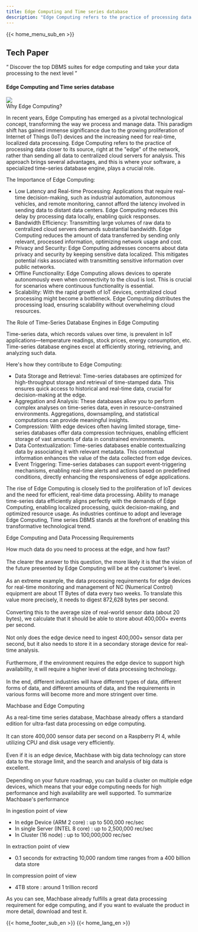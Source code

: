 ```yaml
---
title: Edge Computing and Time series database
description: "Edge Computing refers to the practice of processing data closer to its source, right at the edge of the network, rather than sending all data to centralized cloud servers for analysis."
---
```


<head>
  <link rel="stylesheet" type="text/css" href="../css/common.css" />
  <link rel="stylesheet" type="text/css" href="../css/style.css" />
</head>
<body>
 {{< home_menu_sub_en >}}
  <section class="product_sction0 section0">
    <div>
      <h2 class="sub_page_title">Tech Paper</h2>
      <p class="sub_page_titletext">
        “ Discover the top DBMS suites for edge computing and take your data
        processing to the next level ”
      </p>
    </div>
  </section>
  <section>
    <div class="tech-inner">
      <h4 class="sub_title main_margin_top">
        Edge Computing and Time series database
      </h4>
      <div class="bar"><img src="../img/bar.png" /></div>
      <div class="tech-contents">
        <div>
          <div class="tech-title">Why Edge Computing?</div>
          <p class="tech-contents-text">
            In recent years, Edge Computing has emerged as a pivotal
            technological concept, transforming the way we process and manage
            data. This paradigm shift has gained immense significance due to the
            growing proliferation of Internet of Things (IoT) devices and the
            increasing need for real-time, localized data processing. Edge
            Computing refers to the practice of processing data closer to its
            source, right at the "edge" of the network, rather than sending all
            data to centralized cloud servers for analysis. This approach brings
            several advantages, and this is where your software, a specialized
            time-series database engine, plays a crucial role.
          </p>
          <p class="tech-contents-title">The Importance of Edge Computing:</p>
          <ul class="tech-ul">
            <li>
              Low Latency and Real-time Processing: Applications that require
              real-time decision-making, such as industrial automation,
              autonomous vehicles, and remote monitoring, cannot afford the
              latency involved in sending data to distant data centers. Edge
              Computing reduces this delay by processing data locally, enabling
              quick responses.
            </li>
            <li>
              Bandwidth Efficiency: Transmitting large volumes of raw data to
              centralized cloud servers demands substantial bandwidth. Edge
              Computing reduces the amount of data transferred by sending only
              relevant, processed information, optimizing network usage and
              cost.
            </li>
            <li>
              Privacy and Security: Edge Computing addresses concerns about data
              privacy and security by keeping sensitive data localized. This
              mitigates potential risks associated with transmitting sensitive
              information over public networks.
            </li>
            <li>
              Offline Functionality: Edge Computing allows devices to operate
              autonomously even when connectivity to the cloud is lost. This is
              crucial for scenarios where continuous functionality is essential.
            </li>
            <li>
              Scalability: With the rapid growth of IoT devices, centralized
              cloud processing might become a bottleneck. Edge Computing
              distributes the processing load, ensuring scalability without
              overwhelming cloud resources.
            </li>
          </ul>
        </div>
        <div>
          <div class="tech-title">
            The Role of Time-Series Database Engines in Edge Computing
          </div>
          <p class="tech-contents-text">
            Time-series data, which records values over time, is prevalent in
            IoT applications—temperature readings, stock prices, energy
            consumption, etc. Time-series database engines excel at efficiently
            storing, retrieving, and analyzing such data.
          </p>
          <p class="tech-contents-title">
            Here's how they contribute to Edge Computing:
          </p>
          <ul class="tech-ul">
            <li>
              Data Storage and Retrieval: Time-series databases are optimized
              for high-throughput storage and retrieval of time-stamped data.
              This ensures quick access to historical and real-time data,
              crucial for decision-making at the edge.
            </li>
            <li>
              Aggregation and Analysis: These databases allow you to perform
              complex analyses on time-series data, even in resource-constrained
              environments. Aggregations, downsampling, and statistical
              computations can provide meaningful insights.
            </li>
            <li>
              Compression: With edge devices often having limited storage,
              time-series databases offer data compression techniques, enabling
              efficient storage of vast amounts of data in constrained
              environments.
            </li>
            <li>
              Data Contextualization: Time-series databases enable
              contextualizing data by associating it with relevant metadata.
              This contextual information enhances the value of the data
              collected from edge devices.
            </li>
            <li>
              Event Triggering: Time-series databases can support
              event-triggering mechanisms, enabling real-time alerts and actions
              based on predefined conditions, directly enhancing the
              responsiveness of edge applications.
            </li>
          </ul>
          <p class="tech-contents-text">
            The rise of Edge Computing is closely tied to the proliferation of
            IoT devices and the need for efficient, real-time data processing.
            Ability to manage time-series data efficiently aligns perfectly with
            the demands of Edge Computing, enabling localized processing, quick
            decision-making, and optimized resource usage. As industries
            continue to adopt and leverage Edge Computing, Time series DBMS
            stands at the forefront of enabling this transformative
            technological trend.
          </p>
        </div>
        <div>
          <div class="tech-title">
            Edge Computing and Data Processing Requirements
          </div>
          <p class="tech-contents-text">
            How much data do you need to process at the edge, and how fast?<br /><br />The
            clearer the answer to this question, the more likely it is that the
            vision of the future presented by Edge Computing will be at the
            customer's level.<br /><br />
            As an extreme example, the data processing requirements for edge
            devices for real-time monitoring and management of NC (Numerical
            Control) equipment are about 1T Bytes of data every two weeks. To
            translate this value more precisely, it needs to digest 872,628
            bytes per second.<br /><br />Converting this to the average size of
            real-world sensor data (about 20 bytes), we calculate that it should
            be able to store about 400,000+ events per second.<br /><br />Not
            only does the edge device need to ingest 400,000+ sensor data per
            second, but it also needs to store it in a secondary storage device
            for real-time analysis.<br /><br />Furthermore, if the environment
            requires the edge device to support high availability, it will
            require a higher level of data processing technology.<br /><br />In
            the end, different industries will have different types of data,
            different forms of data, and different amounts of data, and the
            requirements in various forms will become more and more stringent
            over time.
          </p>
        </div>
        <div>
          <div class="tech-title">Machbase and Edge Computing</div>
          <p class="tech-contents-text">
            As a real-time time series database, Machbase already offers a
            standard edition for ultra-fast data processing on edge
            computing.<br /><br />It can store 400,000 sensor data per second on
            a Raspberry PI 4, while utilizing CPU and disk usage very
            efficiently.<br /><br />Even if it is an edge device, Machbase with
            big data technology can store data to the storage limit, and the
            search and analysis of big data is excellent.<br /><br />Depending
            on your future roadmap, you can build a cluster on multiple edge
            devices, which means that your edge computing needs for high
            performance and high availability are well supported. To summarize
            Machbase's performance<br />
          </p>
          <p class="tech-contents-title">In ingestion point of view</p>
          <ul class="tech-ul">
            <li>In edge Device (ARM 2 core) : up to 500,000 rec/sec</li>
            <li>In single Server (INTEL 8 core) : up to 2,500,000 rec/sec</li>
            <li>In Cluster (16 node) : up to 100,000,000 rec/sec</li>
          </ul>
          <p class="tech-contents-title">In extraction point of view</p>
          <ul class="tech-ul">
            <li>
              0.1 seconds for extracting 10,000 random time ranges from a 400
              billion data store
            </li>
          </ul>
          <p class="tech-contents-title">In compression point of view</p>
          <ul class="tech-ul">
            <li>4TB store : around 1 trillion record</li>
          </ul>
          <p class="tech-contents-text">
            As you can see, Machbase already fulfills a great data processing
            requirement for edge computing, and if you want to evaluate the
            product in more detail, download and test it.
          </p>
        </div>
      </div>
    </div>
  </section>
</body>
{{< home_footer_sub_en >}}
{{< home_lang_en >}}
